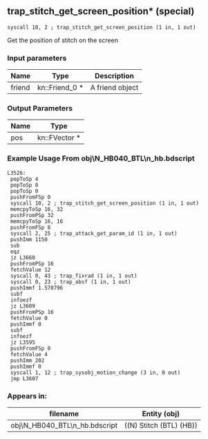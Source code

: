 ## trap_stitch_get_screen_position* (special)

`syscall 10, 2 ; trap_stitch_get_screen_position (1 in, 1 out)`

Get the position of stitch on the screen

### Input parameters
| Name | Type | Description
|------|------|------------
| friend   | kn::Friend_0 *   | A friend object


### Output Parameters
| Name | Type
|------|-----
| pos   | kn::FVector *   
### Example Usage From obj\N_HB040_BTL\n_hb.bdscript
```plaintext
L3526:
 popToSp 4
 popToSp 8
 popToSp 0
 pushFromFSp 0
 syscall 10, 2 ; trap_stitch_get_screen_position (1 in, 1 out)
 memcpyToSp 16, 32
 pushFromPSp 32
 memcpyToSp 16, 16
 pushFromFSp 8
 syscall 2, 25 ; trap_attack_get_param_id (1 in, 1 out)
 pushImm 1150
 sub 
 eqz 
 jz L3660
 pushFromPSp 16
 fetchValue 12
 syscall 0, 43 ; trap_fixrad (1 in, 1 out)
 syscall 0, 23 ; trap_absf (1 in, 1 out)
 pushImmf 1.570796
 subf 
 infoezf 
 jz L3609
 pushFromPSp 16
 fetchValue 0
 pushImmf 0
 subf 
 infoezf 
 jz L3595
 pushFromFSp 0
 fetchValue 4
 pushImm 202
 pushImmf 0
 syscall 1, 12 ; trap_sysobj_motion_change (3 in, 0 out)
 jmp L3607
```


### Appears in:
| filename | Entity (obj)
|----------|-------------
| obj\N_HB040_BTL\n_hb.bdscript       | ((N) Stitch (BTL) (HB))          



